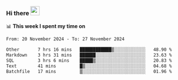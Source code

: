 ### Hi there <a href="https://www.gautamkrishnar.com/"><img src="https://media.giphy.com/media/hvRJCLFzcasrR4ia7z/giphy.gif" width="25px"></a>

📊 **This week I spent my time on**

<!--START_SECTION:waka-->

```txt
From: 20 November 2024 - To: 27 November 2024

Other       7 hrs 16 mins   ████████████▒░░░░░░░░░░░░   48.90 %
Markdown    3 hrs 31 mins   ██████░░░░░░░░░░░░░░░░░░░   23.63 %
SQL         3 hrs 6 mins    █████▒░░░░░░░░░░░░░░░░░░░   20.83 %
Text        41 mins         █▒░░░░░░░░░░░░░░░░░░░░░░░   04.68 %
Batchfile   17 mins         ▒░░░░░░░░░░░░░░░░░░░░░░░░   01.96 %
```

<!--END_SECTION:waka-->
